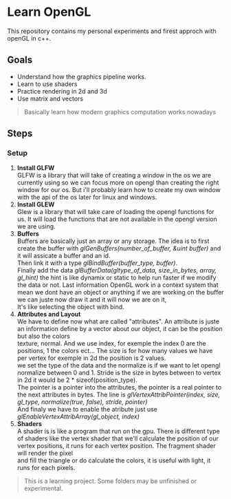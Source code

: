 # Learn OpenGL
This repository contains my personal experiments and firest approch with openGL in c++.

## Goals

- Understand how the graphics pipeline works.
- Learn to use shaders
- Practice rendering in 2d and 3d
- Use matrix and vectors
> Basically learn how modern graphics computation works nowadays

## Steps
### Setup
1. **Install GLFW**  
    GLFW is a library that will take of creating a window in the os we are currently using so we can focus more on opengl than creating the right window for our os.
    But i'll probably learn how to create my own window with the api of the os later for linux and windows.
2. **Install GLEW**  
	Glew is a library that will take care of loading the opengl functions for us. It will load the functions that are not available in the opengl version we are using.
3. **Buffers**  
    Buffers are basically just an array or any storage. The idea is to first create the buffer with *glGenBuffers(number_of_buffer, &uint buffer)* and it will assicate a buffer and an id.  
    Then link it with a type *glBindBuffer(buffer_type, buffer)*.  
    Finally add the data *glBufferData(gltype_of_data, size_in_bytes, array, gl_hint)* the hint is like dynamix or static to help run faster if we modify the data or not.
    Last information OpenGL work in a context system that mean we dont have an object or anything if we are working on the buffer we can juste now draw it and it will now we are on it,  
    It's like selecting the object with bind.
4. **Attributes and Layout**  
    We have to define now what are called "attributes". An attribute is juste an information define by a vector about our object, it can be the position but also the colors  
    texture, normal. And we use index, for exemple the index 0 are the positions, 1 the colors ect... The size is for how many values we have per vertex for exemple in 2d the position is 2 values.  
    we set the type of the data and the normalize is if we want to let opengl normalize between 0 and 1. Stride is the size in bytes between to vertex in 2d it would be 2 * sizeof(position_type).  
    The pointer is a pointer into the attributes, the pointer is a real pointer to the next attributes in bytes. The line is *glVertexAttribPointer(index, size, gl_type, normalize(true, false), stride, pointer)*  
    And finaly we have to enable the atribute just use *glEnableVertexAttribArray(gl_object, index)*
5. **Shaders**  
    A shader is is like a program that run on the gpu. There is different type of shaders like the vertex shader that we'll calculate the position of our vertex positions, it runs for each vertex position. The fragment shader will render the pixel  
    and fill the triangle or do calculate the colors, it is useful with light, it runs for each pixels.  
    
> This is a learning project. Some folders may be unfinished or experimental.
